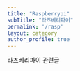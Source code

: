 ```yaml
---
title: "Raspberrypi"
subTitle: "라즈베리파이"
permalink: '/rasp'
layout: category
author_profile: true
---
```


라즈베리파이 관련글

